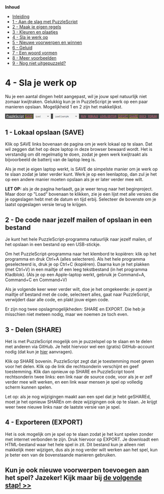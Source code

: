 **Inhoud**

- [Inleiding](index.md)
- [1 - Aan de slag met PuzzleScript](1-aan-de-slag-met-puzzlescript.md)
- [2 - Maak je eigen regels](2-maak-je-eigen-regels.md)
- [3 - Kleuren en plaatjes](3-kleuren-en-plaatjes.md)
- [4 - Sla je werk op](4-sla-je-werk-op.md)
- [5 - Nieuwe voorwerpen en winnen](5-nieuwe-voorwerpen-en-winnen.md)
- [6 - Geluid](6-geluid.md)
- [7 - Een woord vormen](7-een-woord-vormen.md)
- [8 - Meer voorbeelden](8-meer-voorbeelden.md)
- [9 - Nog niet uitgepuzzeld?](9-er-kan-nog-veel-meer.md)

# 4 - Sla je werk op

Nu je een aantal dingen hebt aangepast, wil je jouw spel natuurlijk niet zomaar kwijtraken. Gelukkig kun je in PuzzleScript je werk op een paar manieren opslaan. Mogelijkheid 1 en 2 zijn het makkelijkst.

<img src="images/puzzlescript-header-save.png" />

## 1 - Lokaal opslaan (SAVE)

Klik op SAVE links bovenaan de pagina om je werk lokaal op te slaan. Dat wil zeggen dat het op deze laptop in deze browser bewaard wordt. Het is verstandig om dit regelmatig te doen, zodat je geen werk kwijtraakt als bijvoorbeeld de batterij van de laptop leeg is.

Als je met je eigen laptop werkt, is SAVE de simpelste manier om je werk op te slaan zodat je later verder kunt. Werk je op een leenlaptop, dan zul je het op een andere manier moeten opslaan als je er later verder mee wilt.

**LET OP:** als je de pagina herlaadt, ga je weer terug naar het beginproject. Maar door op "Load" bovenaan te klikken, zie je een lijst met alle versies die je opgeslagen hebt met de datum en tijd erbij. Selecteer de bovenste om je laatst opgeslagen versie terug te krijgen.

## 2 - De code naar jezelf mailen of opslaan in een bestand

Je kunt het hele PuzzleScript-programma natuurlijk naar jezelf mailen, of het opslaan in een bestand op een USB-stickje.

Om het PuzzleScript-programma naar het klembord te kopi&euml;ren: klik op het programma en druk Ctrl+A (alles selecteren). Als het hele programma geselecteerd is, druk je op Ctrl+C (kopi&euml;ren). Daarna kun je het plakken (met Ctrl+V) in een mailtje of een leeg tekstbestand (in het programma Kladblok). (Als je op een Apple-laptop werkt, gebruik je Command+A, Command+C en Command+V)

Als je volgende keer weer verder wilt, doe je het omgekeerde: je opent je mailtje of bestand met de code, selecteert alles, gaat naar PuzzleScript, verwijdert daar alle code, en plakt jouw eigen code.

Er zijn nog twee opslagmogelijkheden: SHARE en EXPORT. Die heb je misschien niet meteen nodig, maar we noemen ze toch even.

## 3 - Delen (SHARE)

Het is met PuzzleScript mogelijk om je puzzelspel op te slaan en te delen met anderen via GitHub. Je hebt hiervoor wel een (gratis) GitHub-account nodig (dat kun je <a href='https://github.com/join' target='_blank'>hier</a> aanvragen).

Klik op SHARE bovenin. PuzzleScript zegt dat je toestemming moet geven voor het delen. Klik op de link die rechtsonderin verschijnt en geef toestemming. Klik dan opnieuw op SHARE en PuzzleScript toont rechtsonderin twee links: een link naar de source code, voor als je er zelf verder mee wilt werken, en een link waar mensen je spel op volledig scherm kunnen spelen.

Let op: als je nog wijzigingen maakt aan een spel dat je hebt geSHAREd, moet je het opnieuw SHAREn om deze wijzigingen ook op te slaan. Je krijgt weer twee nieuwe links naar de laatste versie van je spel.

## 4 - Exporteren (EXPORT)

Het is ook mogelijk om je spel op te slaan zodat je het kunt spelen zonder met internet verbonden te zijn. Druk hiervoor op EXPORT. Je downloadt een HTML-bestand waar het hele spel in zit. Dit bestand kun je alleen niet makkelijk meer wijzigen, dus als je nog verder wilt werken aan het spel, kun je beter een van de bovenstaande manieren gebruiken.

## Kun je ook nieuwe voorwerpen toevoegen aan het spel? Jazeker! Kijk maar bij [de volgende stap! >>](5-nieuwe-voorwerpen-en-winnen.md)